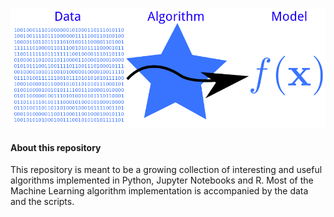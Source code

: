 ![logo](./img.png)


#### About this repository

This repository is meant to be a growing collection of interesting and useful algorithms implemented in Python, Jupyter Notebooks and R. Most of the Machine Learning algorithm implementation is accompanied by the data and the scripts. 
